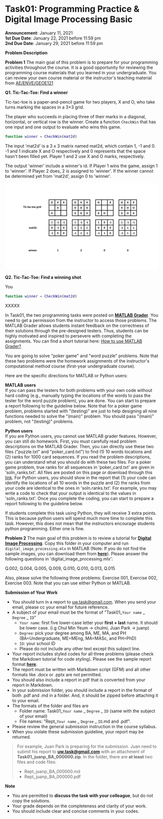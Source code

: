 # Task01: Programming Practice & Digital Image Processing Basic

**Announcement**: January 11, 2021  
**1st Due Date**: January 22, 2021 before 11:59 pm  
**2nd Due Date**: January 29, 2021 before 11:59 pm  

**Problem Description**  

**Problem 1**
The main goal of this problem is to prepare for your programming activities throughout the course. It is a good opportunity for reviewing the programming course materials that you learned in your undergraduate. You can review your own course material or the instructor's teaching material from [AE/ENVE/GEOE121](https://github.com/chulminy/AE_ENVE_GEOE_121#course-outline) 


**Q1. Tic-Tac-Toe: Find a winner**

Tic-tac-toe is a paper-and-pencil game for two players, X and O, who take turns marking the spaces in a 3×3 grid. 

The player who succeeds in placing three of their marks in a diagonal, horizontal, or vertical row is the winner. Create a function `CheckWin` that has one input and one output to evaluate who wins this game. 

```matlab
function winner = CheckWin(mat2d)
```

The input 'mat2d' is a 3 x 3 matrix named mat2d, which contain 1, -1 and 0. -1 and 1 indicate X and O respectively and 0 represents that the space hasn't been filled yet. 
Player 1 and 2 use X and O marks, respectively. 

The output 'winner' include a winner's id. If Player 1 wins the game, assign 1 to 'winner'. If Player 2 does, 2 is assigned to 'winner'. If the winner cannot be determined yet from 'mat2d', assign 0 to 'winner'. 
 	
![](tic_tac_toe.png)


**Q2. Tic-Tac-Toe: Find a winning shot**

You
```matlab
function winner = CheckWin(mat2d)
```

XXXXX





In Task01, the two programming tasks were posted on [**MATLAB Grader**](https://grader.mathworks.com/courses/27793-cive497-700-smart-structure-technology-winter-2021). You need to get a permission from the instructor to access those problems. The MATLAB Grader allows students instant feedback on the correctness of their solutions through the pre-designed testers. Thus, students can be highly motivated and inspired to persevere with completing the assignments. You can find a short tutorial here: [How to use MATLAB Grader?](https://github.com/chulminy/AE_ENVE_GEOE_121/tree/master/S2020/tutorial/matlab_grader)

You are going to solve "poker game" and "word puzzle" problems. Note that these two problems were the homework assignments of the instructor's computational method course (first-year undergraduate course). 

Here are the specific directions for MATLAB or Python users:

**MATLAB users**  
If you can pass the testers for both problems with your own code without hard coding (e.g., manually typing the locations of the words to pass the tester for the word puzzle problem), you are done. You can start to prepare a report following to the guideline below. Note that for a poker game problem, problems started with "(testing)" are just to help designing all nine functions needed to solve the "(main)" problem. You should pass "(main)" problem, not "(testing)" problems.  

**Python users**  
If you are Python users, you cannot use MATLAB grader features. However, you can still do homework. First, you must carefully read problem descriptions on the MATLAB Grader. Then, you can directly use these two files ("puzzle.txt" and "poker_card.txt") to find (1) 10 words locations and (2) ranks for 1000 card sequences. If you read the problem descriptions, you can understand what you should do with these two files. For a poker game problem, true ranks for all sequences in 'poker_card.txt' are given in 'soln_ranks.txt'. All files are posted on this page or download through this [link](task1.zip). For Python users, you should show in the report that (1) your code can identify the locations of all 10 words in the puzzle and (2) the ranks from your code are identical to the ones in 'soln.ranks.txt'. For example, you may write a code to check that your output is identical to the values in 'soln_ranks.txt'. Once you complete the coding, you can start to prepare a report following to the guideline below. 

If students complete this task using Python, they will receive 3 extra points. This is because python users will spend much more time to complete this task. However, this does not mean that the instructors encourage students python programming. Either one is fine.    

**Problem 2**
The main goal of this problem is to review a tutorial for [**Digital Image Processing**](../../tutorial/image_proc). Copy this folder in your computer and run `digital_image_processing.mlx` in MATLAB (Note: If you do not find the sample images, you can download them from [**here**](https://www.dropbox.com/s/xgznul2u1l16iaw/sample_images.zip?dl=0)). Please answer the following questions in 'digital_image_processing.mlx':
 
Q.002, Q.004, Q.005, Q.009, Q.010, Q.010, Q.013, Q.015 

Also, please solve the following three problems: Exercise 001, Exercise 002, Exercise 003. Note that you can use either Python or MATLAB. 
        
**Submission of Your Work**
* You should turn in a report to uw.task@gmail.com. When you send your email, please cc your email for future reference.  
* A subject of your email must be the format of "Task01_`Your name` _ `Degree` _ `ID`"
	* `Your name`: first five lower-case letter your **first + last** name. It should be lower case. (i.g Chul Min Yeum -> chulmi, Juan Park -> juanp)   
	* `Degree`: pick your degree among BA, ME, MA, and PH (BA=Undergraduate, ME=MEng, MA=MASc, and PH=PhD)  
	* `ID`: your school ID
	* Please do not include any other text except this subject line.    
* Your report includes styled codes for all three problems (please check the Markdown tutorial for code styling). Please see the sample report format [**here**](Task0_juanp_BA_000000). 
* The report must be written with Markdown script (GFM) and all other formats like .docx or .pptx are not permitted. 
* You should also include a report in pdf that is converted from your report in Markdown.  
* In your submission folder, you should include a report in the format of both .pdf and .md in a folder. And, it should be zipped before attaching it to your email. 
* The formats of the folder and files are 
	* Folder name: Task01_`Your name` _ `Degree` _ `ID` (same with the subject of your email)  
	* File names: "Rept_`Your name` _ `Degree` _ `ID`.md and .pdf".   
* Please review the general submission instruction in the course syllabus. 
* When you violate these submission guideline, your report may be returned. 

> For example, Juan Park is preparing for the submission. Juan need to submit his report to **uw.task@gmail.com** with an attachment of **Task01_juanp_BA_000000.zip**. In the folder, there are **at least** two files and code files: 
> * Rept_juanp_BA_000000.md
> * Rept_juanp_BA_000000.pdf

**Note**
* You are permitted to **discuss the task with your colleague**, but do not copy the solutions.  
* Your grade depends on the completeness and clarity of your work. 
* You should include clear and concise comments in your codes.